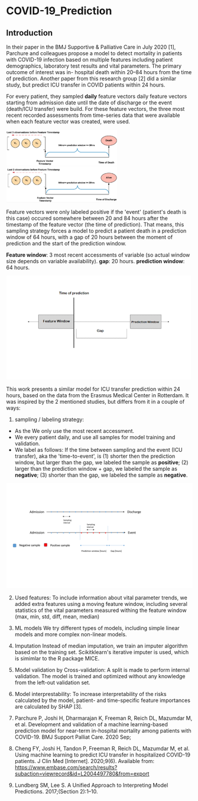 # COVID-19_Prediction

## Introduction
In their paper in the BMJ Supportive & Palliative Care in July 2020 [1], Parchure and colleagues propose a model to detect mortality in patients with COVID-19 infection based on multiple features including patient demographics, laboratory test results and vital parameters. 
The primary outcome of interest was in- hospital death within 20–84 hours from the time of prediction.
Another paper from this research group [2] did a similar study, but predict ICU transfer in COVID patients within 24 hours. 

For every patient, they sampled **daily** feature vectors daily feature vectors starting from admission date until the date of discharge or the event (death/ICU transfer) were build.
For these feature vectors, the three most recent recorded assessments from time-series data that were available when each feature vector was created, were used.

<img src="https://raw.githubusercontent.com/JimSmit/COVID-19_Prediction/main/images/pos_label.PNG" width="300">
<img src="https://raw.githubusercontent.com/JimSmit/COVID-19_Prediction/main/images/neg_label.PNG" width="300">

Feature vectors were only labeled positive if the 'event' (patient's death is this case) occured somewhere between 20 and 84 hours after the timestamp of the feature vector (the time of prediction). That means, this sampling strategy forces a model to predict a patient death in a prediction window of 64 hours, with a gap of 20 hours between the moment of prediction and the start of the prediction window. 

**Feature window**: 3 most recent accessments of variable (so actual window size depends on variable availability).
**gap**: 20 hours.
**prediction window**: 64 hours.

<img src="https://raw.githubusercontent.com/JimSmit/COVID-19_Prediction/main/images/windows.png" width="500">

This work presents a similar model for ICU transfer prediction within 24 hours, based on the data from the Erasmus Medical Center in Rotterdam.
It was inspired by the 2 mentioned studies, but differs from it in a couple of ways:

1. sampling / labeling strategy:
- As the We only use the most recent accessment.
- We every patient daily, and use all samples for model training and validation.
- We label as follows:  If the time between sampling and the event (ICU transfer), aka the 'time-to-event', is 
(1) shorter then the prediction window, but larger than the gap, we labeled the sample as **positive**;
(2) larger than the prediction window + gap, we labeled the sample as **negative**;
(3) shorter than the gap, we labeled the sample as **negative**.

<img src="https://raw.githubusercontent.com/JimSmit/COVID-19_Prediction/main/images/sampling_strategy.png" width="800">

2. Used features:
To include information about vital parameter trends, we added extra features using a moving feature window, including several statistics of the vital parameters measured withing the feature window (max, min, std, diff, mean, median)

3. ML models
We try different types of models, including simple linear models and more complex non-linear models.

4. Imputation
Instead of median imputation, we train an imputer algorithm based on the training set. Scikitklearn's iterative imputer is used, which is simimlar to the R package MICE.

5. Model validation by Cross-validation:
A split is made to perform internal validation. The model is trained and optimized without any knowledge from the left-out validation set.

6. Model interprestability:
To increase interpretability of the risks calculated by the model, patient- and time-specific feature importances are calculated by SHAP [3].



1. Parchure P, Joshi H, Dharmarajan K, Freeman R, Reich DL, Mazumdar M, et al. Development and validation of a machine learning-based prediction model for near-term in-hospital mortality among patients with COVID-19. BMJ Support Palliat Care. 2020 Sep; 
2. Cheng FY, Joshi H, Tandon P, Freeman R, Reich DL, Mazumdar M, et al. Using machine learning to predict ICU transfer in hospitalized COVID-19 patients. J Clin Med [Internet]. 2020;9(6). Available from: https://www.embase.com/search/results?subaction=viewrecord&id=L2004497780&from=export
3. Lundberg SM, Lee S. A Unified Approach to Interpreting Model Predictions. 2017;(Section 2):1–10. 

